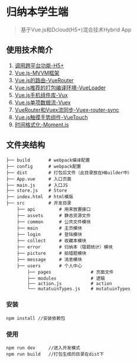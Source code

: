 ﻿# 归纳本学生端

> 基于Vue.js和Dcloud(H5+)混合技术Hybrid App


## 使用技术简介

 1. [调用跨平台功能-H5+][1]
 2. [Vue.js-MVVM框架][2]
 3. [Vue.js的路由-VueRouter][3]  
 4. [Vue.js推荐的打包编译环境-VueLoader][4]
 5. [Vue.js手机组件库-Vux][5]
 6. [Vue.js单项数据流-Vuex][6]
 7. [VueRouter和Vuex流同步-Vuex-router-sync][7]
 8. [Vue.js触摸手势组件-VueTouch][8]
 9. [时间格式化-Moment.js][9]

## 文件夹结构

    ├── build       # webpack编译配置
    ├── config      # webpack配置
    ├── dist        # 打包后文件（此目录放在HBuilder中）
    ├── App.vue     # 入口页面
    ├── main.js     # 入口JS
    ├── store.js    # Store
    ├── index.html  # html模版
    ├── src         # 开发目录
        ├── api         # 用来放置接口
        ├── assets      # 静态资源文件
        ├── common      # 公共文件模块
        ├── main        # 主页模块
        ├── login       # 登陆模块
        ├── collect     # 收藏本模块
        ├── error       # 归纳本（错题统计）模块
        ├── picture     # 拍错题模块
        ├── message     # 消息模块
        ├── users       # 个人中心
            ├── pages               # 页面文件
            ├── modules             # 逻辑
            ├── action.js           # action
            └── mutatuinTypes.js    # mutatuinTypes


### 安装

    npm install //安装依赖包

### 使用

    npm run dev     //进入开发模式
    npm run build   //打包生成的目录在dist下


  [1]: http://www.dcloud.io/runtime.html
  [2]: http://cn.vuejs.org/guide/
  [3]: http://router.vuejs.org/zh-cn/index.html
  [4]: http://vue-loader.vuejs.org/en/index.html
  [5]: https://vuxjs.gitbooks.io/vux/content/about/component-standard.html
  [6]: http://vuex.vuejs.org/zh-cn/index.html
  [7]: https://github.com/vuejs/vuex-router-sync
  [8]: https://github.com/vuejs/vue-touch
  [9]: http://momentjs.cn/
